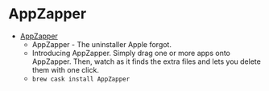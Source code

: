 # AppZapper
- [AppZapper](https://www.appzapper.com/)
  -  AppZapper - The uninstaller Apple forgot.
  - Introducing AppZapper. Simply drag one or more apps onto AppZapper. Then, watch as it finds the extra files and lets you delete them with one click.
  - `brew cask install AppZapper`
